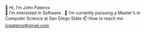 👋 Hi, I’m John Pateros <br>
👀 I’m interested in Software .
🌱 I’m currently pursuing a Master's in Computer Science at San Diego State
📫 How to reach me jcpateros@gmail.com

<!--
**jpateros/jpateros** is a ✨ _special_ ✨ repository because its `README.md` (this file) appears on your GitHub profile.


